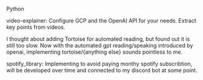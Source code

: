 Python

video-explainer:
Configure GCP and the OpenAI API for your needs. 
Extract key points from videos.

I thought about adding Tortoise for automated reading, but found out it is still too slow. Now with the automated gpt reading/speaking introduced by openai, implementing tortoise/{anything else} sounds pointless to me.

spotify_library:
Implementing to avoid paying monthy spotify subscribtion, will be developed over time and connected to my discord bot at some point.



